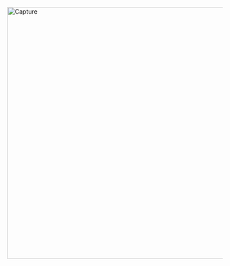 <img width="589" alt="Capture" src="https://github.com/user-attachments/assets/69be2a16-88c2-4c1a-90ae-83837565c9d8">
